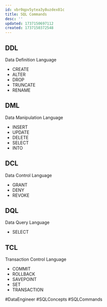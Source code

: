 ```yaml
---
id: vbr0qpv5ytea3y8uzdex81c
title: SQL Commands
desc: ''
updated: 1737150697112
created: 1737150372548
---
```


## DDL

Data Definition Language

- CREATE
- ALTER
- DROP
- TRUNCATE
- RENAME

## DML

Data Manipulation Language

- INSERT
- UPDATE
- DELETE
- SELECT
- INTO

## DCL

Data Control Language

- GRANT
- DENY
- REVOKE

## DQL

Data Query Language

- SELECT

## TCL

Transaction Control Language

- COMMIT
- ROLLBACK
- SAVEPOINT
- SET
- TRANSACTION

#DataEngineer #SQLConcepts #SQLCommands
